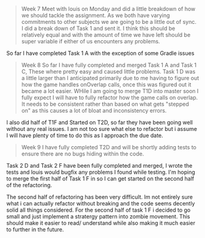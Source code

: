  > Week 7
Meet with louis on Monday and did a little breakdown of how we should tackle the assignment. As we both have varying commitments to other subjects we are going to be a little out of sync. I did a break down of Task 1 and sent it. I think this should be relatively equal and with the amount of time we have left should be super variable if either of us encounters any problems.

So far I have completed Task 1 A with the exception of some Gradle issues

> Week 8
So far I have fully completed and merged Task 1 A and Task 1 C, These where pretty easy and caused little problems. Task 1 D was a little larger than I anticipated primarily due to me having to figure out how the game handles onOverlap calls, once this was figured out it became a lot easier. WHile I am going to merge T1D into master soon I fully expect I will have to fully refactor how the game calls on overlap. It needs to be consistent rather than based on what gets "stepped on" as this causes a lot of bloat and inconsistency errors. 

I also did half of T1F and Started on T2D, so far they have been going well without any real issues. I am not too sure what else to refactor but i assume I will have plenty of time to do this as I approach the due date.

> Week 9
I have fully completed T2D and will be shortly adding tests to ensure there are no bugs hiding within the code. 

Task 2 D and Task 2 F have been fully completed and merged, I wrote the tests and louis would bugfix any problems I found while testing. I'm hoping to merge the first half of Task 1 F in so I can get started on the second half of the refactoring.

The second half of refactoring has been very difficult. Im not entirely sure what i can actually refactor without breaking and the code seems decently solid all things considered. For the second half of task 1 F i decided to go small and just implement a stratergy pattern into zombie movement. This should make it easier to read/ understand while also making it much easier to further in the future.

